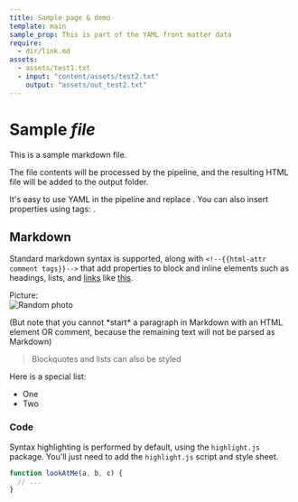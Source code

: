 ```yaml
---
title: Sample page & demo
template: main
sample_prop: This is part of the YAML front matter data
require:
  - dir/link.md
assets:
  - assets/test1.txt
  - input: "content/assets/test2.txt"
    output: "assets/out_test2.txt"
---
```


# Sample *file*

This is a sample markdown file.

The file contents will be processed by the pipeline, and the resulting HTML file will be added to the output folder.

It's easy to use YAML in the pipeline and replace <!--{{sample-tag content="tag content"}}-->. You can also insert properties using tags: <!--{{insert prop=sample_prop}}-->.

<!--{{import src="dir/partial.md" }}-->

<!--{{html-attr id=markdown class=special_title}}-->
## Markdown

Standard markdown syntax is supported, along with `<!--{{html-attr comment tags}}-->` that add properties to block and inline elements such as headings, lists, and <!--{{html-attr class=special_link target=_blank}}-->[links](dir/link.html) like <!--{{html-attr style="color: red"}}-->[this](#).

Picture:<br> <!--{{html-attr class=special_img style="border: 1px solid red"}}-->![Random photo](https://picsum.photos/100/100)

<!-- Note: -->(But note that you cannot *start* a paragraph in Markdown with an HTML element OR comment, because the remaining text will not be parsed as Markdown)

<!--{{html-attr class=special_block id=my-block}}-->
> Blockquotes and lists can also be styled

Here is a special list:

<!--{{html-attr class=special_list}}-->
- One
- Two

### Code

Syntax highlighting is performed by default, using the `highlight.js` package. You'll just need to add the `highlight.js` script and style sheet.

```js
function lookAtMe(a, b, c) {
  // ...
}
```

